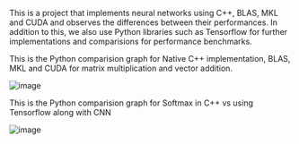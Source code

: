 This is a project that implements neural networks using C++, BLAS, MKL and CUDA and observes the differences between their performances. In addition to this, we also use Python libraries such as Tensorflow for further implementations and comparisions for performance benchmarks.

This is the Python comparision graph for Native C++ implementation, BLAS, MKL and CUDA for matrix multiplication and vector addition.

![image](https://github.com/Fogstone/Homework-CMPE220/assets/51188893/bed28e2f-3408-4c7d-99d4-84fce4515488)

This is the Python comparision graph for Softmax in C++ vs using Tensorflow along with CNN

![image](https://github.com/Fogstone/Homework-CMPE220/assets/51188893/db7c4a00-70de-4c71-93a2-6c739137d027)



